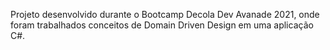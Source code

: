 Projeto desenvolvido durante o Bootcamp Decola Dev Avanade 2021, onde foram trabalhados conceitos de Domain Driven Design em uma aplicação C#. 